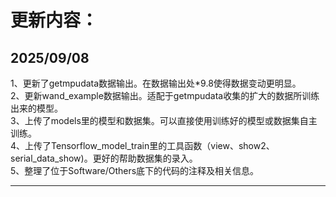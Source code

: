 更新内容：
===
2025/09/08<br>
---
1、更新了getmpudata数据输出。在数据输出处*9.8使得数据变动更明显。<br>
2、更新wand_example数据输出。适配于getmpudata收集的扩大的数据所训练出来的模型。<br>
3、上传了models里的模型和数据集。可以直接使用训练好的模型或数据集自主训练。<br>
4、上传了Tensorflow_model_train里的工具函数（view、show2、serial_data_show)。更好的帮助数据集的录入。<br>
5、整理了位于Software/Others底下的代码的注释及相关信息。<br>

---